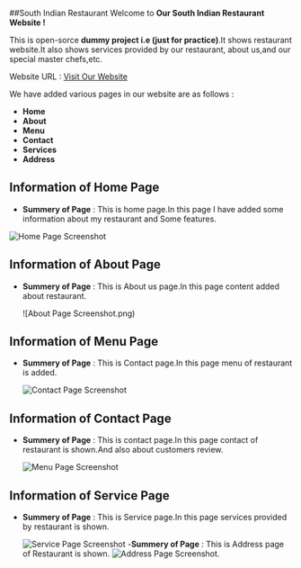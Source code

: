 ##South Indian Restaurant
Welcome to **Our South Indian Restaurant Website !**

This is open-sorce **dummy project i.e (just for practice)**.It shows restaurant website.It also shows services provided by our restaurant, about us,and our special master chefs,etc.

Website URL : [Visit Our Website](https://south-restraunt.netlify.app)

We have added various pages in our website are as follows :

- **Home**
- **About**
- **Menu**
- **Contact**
- **Services**
- **Address**
  
## Information of Home Page

- **Summery of Page** : This is home page.In this page I have added some information about my restaurant and Some features.

![Home Page Screenshot](./images/home.png)

## Information of About Page

- **Summery of Page** : This is About us page.In this page content added about restaurant.

  ![About Page Screenshot.png)

## Information of Menu Page

- **Summery of Page** : This is Contact page.In this page menu of restaurant is added.

  ![Contact Page Screenshot](./images/menu.png)

## Information of Contact Page

- **Summery of Page** : This is contact page.In this page contact of restaurant is shown.And also about customers review.

  ![Menu Page Screenshot](./images/contact.png)

## Information of Service Page

- **Summery of Page** : This is Service page.In this page services provided by restaurant is shown.

  ![Service Page Screenshot](./images/service.png)
  -**Summery of Page** : This is Address page of Restaurant is shown.
  ![Address Page Screenshot](./images/address.png).
